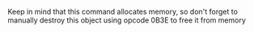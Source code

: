 Keep in mind that this command allocates memory, so don't forget to manually destroy this object using opcode 0B3E to free it from memory